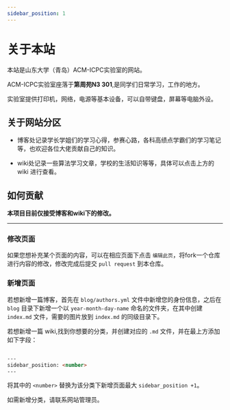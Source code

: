 ```yaml
---
sidebar_position: 1
---
```


# 关于本站

本站是山东大学（青岛）ACM-ICPC实验室的网站。

ACM-ICPC实验室座落于**第周苑N3 301**,是同学们日常学习，工作的地方。

实验室提供打印机，网络，电源等基本设备，可以自带键盘，屏幕等电脑外设。


## 关于网站分区

- 博客处记录学长学姐们的学习心得，参赛心路，各科高绩点学霸们的学习笔记等，也欢迎各位大佬贡献自己的知识。

- wiki处记录一些算法学习文章，学校的生活知识等等，具体可以点击上方的 wiki 进行查看。


## 如何贡献

**本项目目前仅接受博客和wiki下的修改。**

---

### 修改页面
如果您想补充某个页面的内容，可以在相应页面下点击 `编辑此页`，将fork一个仓库进行内容的修改，修改完成后提交 `pull request` 到本仓库。

### 新增页面

若想新增一篇博客，首先在 `blog/authors.yml` 文件中新增您的身份信息，之后在 `blog` 目录下新增一个以 `year-month-day-name` 命名的文件夹，在其中创建 `index.md` 文件，需要的图片放到 `index.md` 的同级目录下。

若想新增一篇 wiki,找到你想要的分类，并创建对应的 `.md` 文件，并在最上方添加如下字段：
~~~md

---
sidebar_position: <number>
---

~~~

将其中的 `<number>` 替换为该分类下新增页面最大 `sidebar_position +1`。

如需新增分类，请联系网站管理员。
